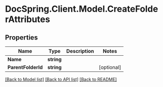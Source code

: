# DocSpring.Client.Model.CreateFolderAttributes

## Properties

Name | Type | Description | Notes
------------ | ------------- | ------------- | -------------
**Name** | **string** |  | 
**ParentFolderId** | **string** |  | [optional] 

[[Back to Model list]](../README.md#documentation-for-models) [[Back to API list]](../README.md#documentation-for-api-endpoints) [[Back to README]](../README.md)

